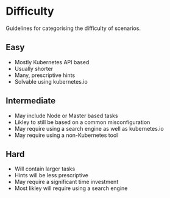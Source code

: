# Difficulty

Guidelines for categorising the difficulty of scenarios.

## Easy

* Mostly Kubernetes API based
* Usually shorter
* Many, prescriptive hints
* Solvable using kubernetes.io

## Intermediate

* May include Node or Master based tasks
* Likley to still be based on a common misconfiguration
* May require using a search engine as well as kubernetes.io
* May require using a non-Kubernetes tool

## Hard

* Will contain larger tasks
* Hints will be less prescriptive
* May require a significant time investment
* Most likley will require using a search engine
